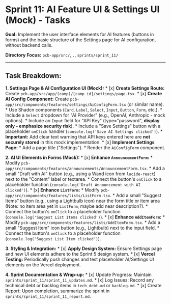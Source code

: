 # Sprint 11: AI Feature UI & Settings UI (Mock) - Tasks

**Goal:** Implement the user interface elements for AI features (buttons in forms) and the basic structure of the Settings page for AI configuration, without backend calls.

**Directory Focus:** `pcb-app/src/`, `.`, `sprints/sprint_11/`

---

## Task Breakdown:

**1. Settings Page & AI Configuration UI (Mock):**
    *   [x] **Create Settings Route:** Create `pcb-app/src/app/(camp)/[camp_id]/settings/page.tsx`.
    *   [x] **Create AI Config Component:** Create `pcb-app/src/components/features/settings/AiConfigForm.tsx` (or similar name).
        *   Use Shadcn components (`Card`, `Label`, `Select`, `Input`, `Button`, `Form`, etc.).
        *   Include a `Select` dropdown for "AI Provider" (e.g., OpenAI, Anthropic - mock options).
        *   Include an `Input` field for "API Key" (type="password", **display only - emphasize security risk**).
        *   Include a "Save Settings" button with a placeholder `onClick` handler (`console.log('Save AI Settings clicked')`).
        *   **Important:** Add clear text warning that API keys entered here are **not securely stored** in this mock implementation.
    *   [x] **Implement Settings Page:**
        *   Add a page title ("Settings").
        *   Render the `AiConfigForm` component.

**2. AI UI Elements in Forms (Mock):**
    *   [x] **Enhance `AnnouncementForm`:**
        *   Modify `pcb-app/src/components/features/announcements/AnnouncementForm.tsx`.
        *   Add a small "Draft with AI" button (e.g., using a Wand icon from `lucide-react`) next to the "Content" label or textarea.
        *   Connect the button's `onClick` to a placeholder function (`console.log('Draft Announcement with AI clicked')`).
    *   [x] **Enhance `ListForm`:**
        *   Modify `pcb-app/src/components/features/lists/ListForm.tsx`.
        *   Add a small "Suggest Items" button (e.g., using a Lightbulb icon) near the form title or item area (Note: no item area yet in `ListForm`, maybe add near description?).
        *   Connect the button's `onClick` to a placeholder function (`console.log('Suggest List Items clicked')`).
    *   [x] **Enhance `AddItemForm`:**
        *   Modify `pcb-app/src/components/features/lists/AddItemForm.tsx`.
        *   Add a small "Suggest Item" icon button (e.g., Lightbulb) next to the input field.
        *   Connect the button's `onClick` to a placeholder function (`console.log('Suggest List Item clicked')`).

**3. Styling & Integration:**
    *   [x] **Apply Design System:** Ensure Settings page and new UI elements adhere to the Sprint 5 design system.
    *   [x] **Vercel Testing:** Periodically push changes and test placeholder AI/Settings UI elements on the Vercel deployment.

**4. Sprint Documentation & Wrap-up:**
    *   [x] Update Progress: Maintain `sprints/sprint_11/sprint_11_updates.md`.
    *   [x] Log Issues: Record any technical debt or backlog items in `tech_debt.md` or `backlog.md`.
    *   [x] Create Report: Upon completion, summarize the sprint in `sprints/sprint_11/sprint_11_report.md`.
